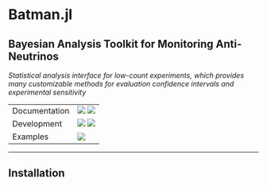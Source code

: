 # Batman.jl
## Bayesian Analysis Toolkit for Monitoring Anti-Neutrinos
_Statistical analysis interface for low-count experiments, which provides
many customizable methods for evaluation confidence intervals and experimental
sensitivity_

|               |                                        |
| :------------ | :------------------------------------- |
| Documentation | [![][stable-img]][stable-url] [![][dev-img]][dev-url] |
| Development   | [![][travis-img]][travis-url] [![][codecov-img]][codecov-url] |
| Examples      | [![][binder-img]][binder-url] |

---

## Installation

[binder-img]: https://mybinder.org/badge_logo.svg
[binder-url]: https://mybinder.org/v2/gh/MorganAskins/Batman.jl/master

[travis-img]: https://travis-ci.com/MorganAskins/Batman.jl.svg?branch=master
[travis-url]: https://travis-ci.com/MorganAskins/Batman.jl

[stable-img]: https://img.shields.io/badge/docs-stable-blue.svg
[stable-url]: https://MorganAskins.github.io/Batman.jl

[dev-img]: https://img.shields.io/badge/docs-dev-blue.svg
[dev-url]: https://MorganAskins.github.io/Batman.jl/dev

[codecov-img]: https://codecov.io/gh/MorganAskins/Batman.jl/branch/master/graph/badge.svg
[codecov-url]: https://codecov.io/gh/MorganAskins/Batman.jl

[Julia]: http://julialang.org/
